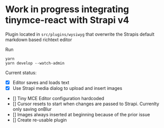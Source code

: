 # Work in progress integrating tinymce-react with Strapi v4

Plugin located in `src/plugins/wysiwyg` that overwrite the Strapis default markdown based richtext editor

Run
```
yarn
yarn develop --watch-admin
```

Current status:
- [x] Editor saves and loads text
- [x] Use Strapi media dialog to upload and insert images 
- [] Tiny MCE Editor configuration hardcoded
- [] Cursor resets to start when changes are passed to Strapi. Currenlty only saving onBlur
- [] Images always inserted at beginning because of the prior issue
- [] Create re-usable plugin
